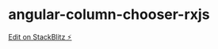 # angular-column-chooser-rxjs

[Edit on StackBlitz ⚡️](https://stackblitz.com/edit/angular-column-chooser-rxjs)